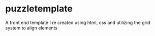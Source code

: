 # puzzletemplate
A front end template I re created using html, css and utilizing the grid system to align elements
